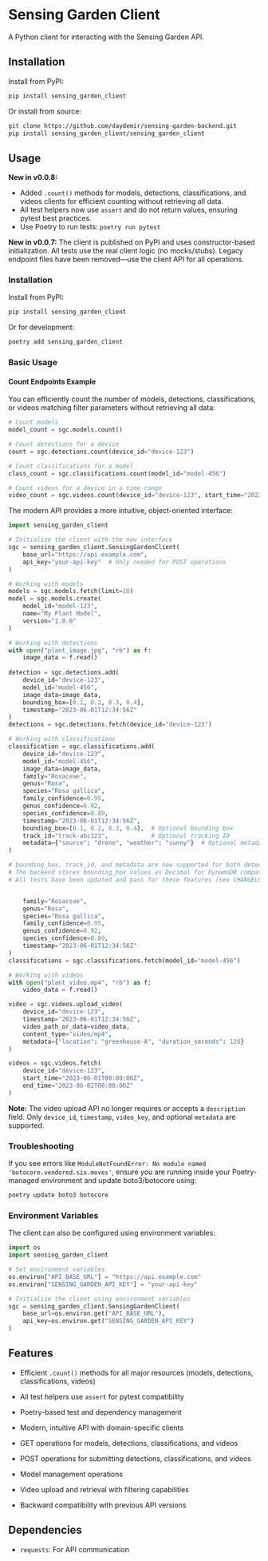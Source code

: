# Sensing Garden Client

A Python client for interacting with the Sensing Garden API.

## Installation

Install from PyPI:

```bash
pip install sensing_garden_client
```

Or install from source:

```bash
git clone https://github.com/daydemir/sensing-garden-backend.git
pip install sensing_garden_client/sensing_garden_client
```

## Usage

**New in v0.0.8:**
- Added `.count()` methods for models, detections, classifications, and videos clients for efficient counting without retrieving all data.
- All test helpers now use `assert` and do not return values, ensuring pytest best practices.
- Use Poetry to run tests: `poetry run pytest`


**New in v0.0.7:** The client is published on PyPI and uses constructor-based initialization. All tests use the real client logic (no mocks/stubs). Legacy endpoint files have been removed—use the client API for all operations.

### Installation

Install from PyPI:

```bash
pip install sensing_garden_client
```

Or for development:

```bash
poetry add sensing_garden_client
```

### Basic Usage

#### Count Endpoints Example

You can efficiently count the number of models, detections, classifications, or videos matching filter parameters without retrieving all data:

```python
# Count models
model_count = sgc.models.count()

# Count detections for a device
count = sgc.detections.count(device_id="device-123")

# Count classifications for a model
class_count = sgc.classifications.count(model_id="model-456")

# Count videos for a device in a time range
video_count = sgc.videos.count(device_id="device-123", start_time="2023-06-01T00:00:00Z", end_time="2023-06-02T00:00:00Z")
```


The modern API provides a more intuitive, object-oriented interface:

```python
import sensing_garden_client

# Initialize the client with the new interface
sgc = sensing_garden_client.SensingGardenClient(
    base_url="https://api.example.com", 
    api_key="your-api-key"  # Only needed for POST operations
)

# Working with models
models = sgc.models.fetch(limit=10)
model = sgc.models.create(
    model_id="model-123",
    name="My Plant Model",
    version="1.0.0"
)

# Working with detections
with open("plant_image.jpg", "rb") as f:
    image_data = f.read()
    
detection = sgc.detections.add(
    device_id="device-123",
    model_id="model-456",
    image_data=image_data,
    bounding_box=[0.1, 0.2, 0.3, 0.4],
    timestamp="2023-06-01T12:34:56Z"
)
detections = sgc.detections.fetch(device_id="device-123")

# Working with classifications
classification = sgc.classifications.add(
    device_id="device-123",
    model_id="model-456",
    image_data=image_data,
    family="Rosaceae",
    genus="Rosa",
    species="Rosa gallica",
    family_confidence=0.95,
    genus_confidence=0.92,
    species_confidence=0.89,
    timestamp="2023-06-01T12:34:56Z",
    bounding_box=[0.1, 0.2, 0.3, 0.4],  # Optional bounding box
    track_id="track-abc123",            # Optional tracking ID
    metadata={"source": "drone", "weather": "sunny"}  # Optional metadata dict
)

# bounding_box, track_id, and metadata are now supported for both detections and classifications.
# The backend stores bounding_box values as Decimal for DynamoDB compatibility.
# All tests have been updated and pass for these features (see CHANGELOG).


    family="Rosaceae",
    genus="Rosa",
    species="Rosa gallica",
    family_confidence=0.95,
    genus_confidence=0.92,
    species_confidence=0.89,
    timestamp="2023-06-01T12:34:56Z"
)
classifications = sgc.classifications.fetch(model_id="model-456")

# Working with videos
with open("plant_video.mp4", "rb") as f:
    video_data = f.read()

video = sgc.videos.upload_video(
    device_id="device-123",
    timestamp="2023-06-01T12:34:56Z",
    video_path_or_data=video_data,
    content_type="video/mp4",
    metadata={"location": "greenhouse-A", "duration_seconds": 120}
)

videos = sgc.videos.fetch(
    device_id="device-123",
    start_time="2023-06-01T00:00:00Z",
    end_time="2023-06-02T00:00:00Z"
)
```

**Note:** The video upload API no longer requires or accepts a `description` field. Only `device_id`, `timestamp`, `video_key`, and optional `metadata` are supported.

### Troubleshooting
If you see errors like `ModuleNotFoundError: No module named 'botocore.vendored.six.moves'`, ensure you are running inside your Poetry-managed environment and update boto3/botocore using:

```sh
poetry update boto3 botocore
```

### Environment Variables

The client can also be configured using environment variables:

```python
import os
import sensing_garden_client

# Set environment variables
os.environ["API_BASE_URL"] = "https://api.example.com"
os.environ["SENSING_GARDEN_API_KEY"] = "your-api-key"

# Initialize the client using environment variables
sgc = sensing_garden_client.SensingGardenClient(
    base_url=os.environ.get("API_BASE_URL"),
    api_key=os.environ.get("SENSING_GARDEN_API_KEY")
)
```

## Features

- Efficient `.count()` methods for all major resources (models, detections, classifications, videos)
- All test helpers use `assert` for pytest compatibility
- Poetry-based test and dependency management


- Modern, intuitive API with domain-specific clients
- GET operations for models, detections, classifications, and videos
- POST operations for submitting detections, classifications, and videos
- Model management operations
- Video upload and retrieval with filtering capabilities
- Backward compatibility with previous API versions

## Dependencies

- `requests`: For API communication
